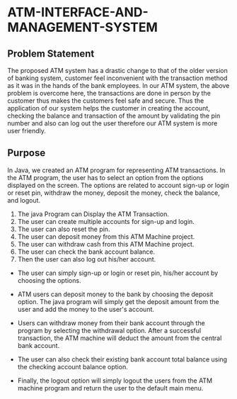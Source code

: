 # ATM-INTERFACE-AND-MANAGEMENT-SYSTEM
## Problem Statement
The proposed ATM system has a drastic change to that of the older version of banking system, customer feel inconvenient with the transaction method as it was in the hands of the bank employees. In our ATM system, the above problem is overcome here, the transactions are done in person by the customer thus makes the customers feel safe and secure. Thus the application of our system helps the customer in creating the account, checking the balance and transaction of the amount by validating the pin number and also can log out the user therefore our ATM system is more user friendly.
## Purpose
In Java, we created an ATM program for representing ATM transactions. In the ATM program, the user has to select an option from the options displayed on the screen. The options are related to account sign-up or login or reset pin, withdraw the money, deposit the money, check the balance, and logout.

1. The java Program can Display the ATM Transaction.
2. The user can create multiple accounts for sign-up and login.
3. The user can also reset the pin.
4. The user can deposit money from this ATM Machine project.
5. The user can withdraw cash from this ATM Machine project.
6. The user can check the bank account balance.
7. Then the user can also log out his/her account.

- The user can simply sign-up or login or reset pin, his/her account by choosing the options.

- ATM users can deposit money to the bank by choosing the deposit option. The java program will simply get the deposit amount from the user and add the money to the user's account.

- Users can withdraw money from their bank account through the program by selecting the withdrawal option. After a successful transaction, the ATM machine will deduct the amount from the central bank account.

- The user can also check their existing bank account total balance using the checking account balance option. 

- Finally, the logout option will simply logout the users from the ATM machine program and return the user to the default main menu.

